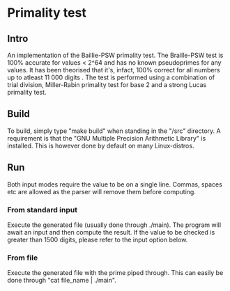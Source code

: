 # Primality test
## Intro
An implementation of the Baillie-PSW primality test. The Braille-PSW test is 100% accurate for values < 2^64 and has no known pseudoprimes for any values. It has been theorised that it's, infact, 100% correct for all numbers up to atleast 11 000 digits . The test is performed using a combination of trial division, Miller-Rabin primality test for base 2 and a strong Lucas primality test.

## Build
To build, simply type "make build" when standing in the "/src" directory. A requirement is that the "GNU Multiple Precision Arithmetic Library" is installed. This is however done by default on many Linux-distros.

## Run
Both input modes require the value to be on a single line. Commas, spaces etc are allowed as the parser will remove them before computing.
### From standard input
Execute the generated file (usually done through ./main). The program will await an input and then compute the result. If the value to be checked is greater than 1500 digits, please refer to the input option below.

### From file
Execute the generated file with the prime piped through. This can easily be done through "cat file_name | ./main".
